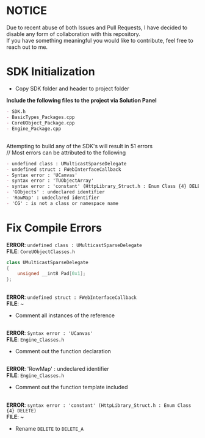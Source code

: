 # NOTICE
Due to recent abuse of both Issues and Pull Requests, I have decided to disable any form of collaboration with this repository.  
If you have something meaningful you would like to contribute, feel free to reach out to me.

# SDK Initialization
- Copy SDK folder and header to project folder

**Include the following files to the project via Solution Panel**
```md
- SDK.h
- BasicTypes_Packages.cpp
- CoreUObject_Package.cpp
- Engine_Package.cpp
```
##

Attempting to build any of the SDK's will result in 51 errors  
// Most errors can be attributed to the following
```md
- undefined class : UMulticastSparseDelegate
- undefined struct : FWebInterfaceCallback
- Syntax error : 'UCanvas'
- syntax error : 'TUObjectArray'
- syntax error : 'constant' (HttpLibrary_Struct.h : Enum Class {4} DELETE)
- 'GObjects' : undeclared identifier
- 'RowMap' : undeclared identifier
- 'CG' : is not a class or namespace name
```

# Fix Compile Errors
**ERROR**: `undefined class : UMulticastSparseDelegate`  
**FILE**: `CoreUObjectClasses.h`  
```c++
class UMulticastSparseDelegate
{
    unsigned __int8 Pad[0x1];
};
```
##

**ERROR**: `undefined struct : FWebInterfaceCallback`  
**FILE**: ~  
- Comment all instances of the reference  
##

**ERROR**: `Syntax error : 'UCanvas'`  
**FILE**: `Engine_Classes.h`  
- Comment out the function declaration
##

**ERROR**: 'RowMap' : undeclared identifier  
**FILE**: `Engine_Classes.h`  
- Comment out the function template included
##

**ERROR**: `syntax error : 'constant' (HttpLibrary_Struct.h : Enum Class {4} DELETE)`  
**FILE**: ~  
- Rename `DELETE` to `DELETE_A`